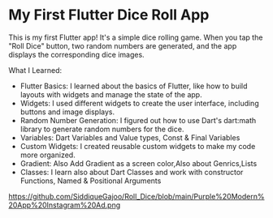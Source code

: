 # My First Flutter Dice Roll App

 This is my first Flutter app! It's a simple dice rolling game. When you tap the "Roll Dice" button, two random numbers are generated, and the app displays the corresponding dice images.

What I Learned:

- Flutter Basics: I learned about the basics of Flutter, like how to build layouts with widgets and manage the state of the app.
- Widgets: I used different widgets to create the user interface, including buttons and image displays.
- Random Number Generation: I figured out how to use Dart's dart:math library to generate random numbers for the dice.
- Variables: Dart Variables and Value types, Const & Final Variables
- Custom Widgets: I created reusable custom widgets to make my code more organized.
- Gradient: Also Add Gradient as a screen color,Also about Genrics,Lists
- Classes: I learn also about Dart Classes and work with constructor Functions, Named & Positional Arguments

https://github.com/SiddiqueGajoo/Roll_Dice/blob/main/Purple%20Modern%20App%20Instagram%20Ad.png
